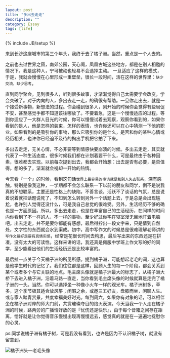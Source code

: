 ```yaml
---
layout: post
title: "多出去走走"
description: ""
category: Essay
tags: [life]
---
```

{% include JB/setup %}

来到长沙这座城市的第三个年头，我终于去了橘子洲。当然，重点是一个人去的。

之前也去过世界之窗，南郊公园，天心阁，凤凰古城这些地方，都是在别人相邀的情况下。我是这种人，宁可被动也轻易不会选择主动。
一旦适应了这样的模式，于是，我就会慢慢在心里形成一重壁垒，很长一段时间，活在这样的世界里：`缺少交流，缺少思考`。

直到同学聚会，见到很多人，听到很多故事，才渐渐觉得自己太需要学会改变，学会突破了。对于内向的人，多出去走一走，的确很有帮助。一旦你走出去，就是一个接受新事物，新想法的过程。你会碰到很多人，刚开始的时候你会觉得有些局促不安，甚至感觉手都不知道该往哪放了。不要着急，这是一个慢慢适应的过程。等到你适应了一大群人目光的时候，你可以慢慢试着去观察，观察你看到的，如果你看到的是人，他是怎样的装束，怎样的表情，也许你还可以在心中猜测一下他的职业。如果看到的是吸引你的事物，那么它吸引你的是什么，是否和你的某种心情或经历相关，也许你已经迫不及待的掏出手机把它拍了下来。

多出去走走，无关心情，不必非要等到情感快要崩溃的时候。多出去走走，其实就代表了一种生活态度，很多时候我们都在计划着要干什么，可是最终由于各种因素，很难都去实现。以前每次提到出去，我都会开始想：出去是否有必要，是否值得。想的多了，渐渐就会褪却一开始的热情。

今天看『一个』的时候，看到这句话`世界上最容易的事请就是和别人失去联系`，深有感触。特别是像我这种，一学期都不会怎么联系一下以前的朋友和同学，倒不是说我真的不想联系，主要还是性格上的缺陷，不善言谈，活跃不了谈话的气氛，总是说着说着就把话题说死了，不知到怎么转到另外一个话题上去，于是总是会出现尴尬，也许别人觉得还没什么，可是我自己总觉的很难受。另外，生活经历不够的确也是一方面原因。所以，多出去走走，也是在丰富自己的生活经历，在同样的时间内你看到了不一样的人，不一样的事物，至少好过你宅在寝室漫无目地盯着电脑吧。出去走走，并不是要你都能有感想，最后得拧出一段文字来，只是情到自然处，文字性的东西就会水到渠成。初中，高中写作文的时候总是很难理解老师讲的`写作文最好是要有真情实感`，经常是花很长时间去构思，最后写出来的东西还是在拼凑，没有太大的可读性。这样来讲的话，我还真是佩服中学班上作文写的好的同学，至少能看出他们的生活经历还是比较丰富的。

最后扯一点关于今天橘子洲的所见所感。提到橘子洲，可能想起老毛的词，这也算是他学生时代的记忆了。我们往往都是这样，回顾人生的每一个阶段，都会关系到某个或者多个与它关联的地点。毛主席头像就是橘子洲最大的标志了，从橘子洲大桥下去进入橘子洲，沿着马路一直走，当你看到毛主席头像的时候就算是走完了橘子洲的一头。当然，你可以选择坐一种像小火车一样的观光车。橘子洲树多，草多，这个季节极其适合放风筝；闲暇之余，或邀三五好友，盘膝而坐，闲聊人生。或与家人踏青赏景，共度幸福美好时光。每到周六，如果你有对象的话，可以相伴坐在橘子洲对岸的师大门前，共赏璀璨夺目的焰火表演。今天当我一个人走在橘子洲的时候，路两旁的广播恰好放的是『忧伤还是快乐』，由于每个音箱之间存在距离，恰好就是让你觉得音乐慢慢出现再慢慢远去，感觉真的就是在一遍遍地抚慰你的心灵。

ps:同学说橘子洲有橘子树，可是我没有看到，也许是因为不认识橘子树，就没有留意到。
<div algin="center">
<img alt="橘子洲头—老毛头像" src="http://ww1.sinaimg.cn/mw690/7ccd1e6ajw9e53ry64id5j20qu0co41v.jpg">
</div>

